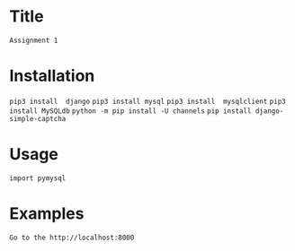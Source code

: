 # Title
```Assignment 1```

# Installation

```pip3 install  django```
```pip3 install mysql```
```pip3 install  mysqlclient```
```pip3 install MySQLdb```
```python -m pip install -U channels```
```pip install django-simple-captcha```


# Usage

```import pymysql```


# Examples

```Go to the http://localhost:8000 ```
